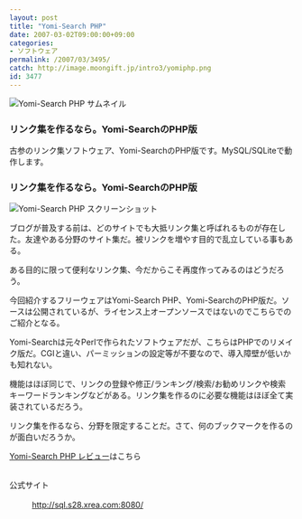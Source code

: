 ```yaml
---
layout: post
title: "Yomi-Search PHP"
date: 2007-03-02T09:00:00+09:00
categories:
- ソフトウェア
permalink: /2007/03/3495/
catch: http://image.moongift.jp/intro3/yomiphp.png
id: 3477
---
```

 ![Yomi-Search PHP サムネイル](http://image.moongift.jp/intro3/yomiphp.t.png "Yomi-Search PHP サムネイル")
  

### リンク集を作るなら。Yomi-SearchのPHP版
  
古参のリンク集ソフトウェア、Yomi-SearchのPHP版です。MySQL/SQLiteで動作します。  
<!--more-->  

### リンク集を作るなら。Yomi-SearchのPHP版
  

![Yomi-Search PHP スクリーンショット](http://image.moongift.jp/intro3/yomiphp.png "Yomi-Search PHP スクリーンショット")

  

ブログが普及する前は、どのサイトでも大抵リンク集と呼ばれるものが存在した。友達やある分野のサイト集だ。被リンクを増やす目的で乱立している事もある。

  

ある目的に限って便利なリンク集、今だからこそ再度作ってみるのはどうだろう。

  

今回紹介するフリーウェアはYomi-Search PHP、Yomi-SearchのPHP版だ。ソースは公開されているが、ライセンス上オープンソースではないのでこちらでのご紹介となる。

  

Yomi-Searchは元々Perlで作られたソフトウェアだが、こちらはPHPでのリメイク版だ。CGIと違い、パーミッションの設定等が不要なので、導入障壁が低いかも知れない。

  

機能はほぼ同じで、リンクの登録や修正/ランキング/検索/お勧めリンクや検索キーワードランキングなどがある。リンク集を作るのに必要な機能はほぼ全て実装されているだろう。

  

リンク集を作るなら、分野を限定することだ。さて、何のブックマークを作るのが面白いだろうか。

  

[Yomi-Search PHP レビュー](http://fw.moongift.jp/review/i-3496.html)はこちら

  
<dl>
<br><dt>公式サイト</dt>
<br><dd><a href="http://sql.s28.xrea.com:8080/" target="_blank">http://sql.s28.xrea.com:8080/</a></dd>
<br>
</dl>